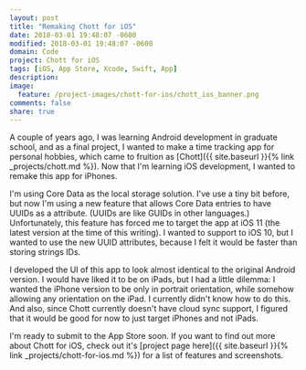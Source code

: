 ```yaml
---
layout: post
title: "Remaking Chott for iOS"
date: 2018-03-01 19:48:07 -0600
modified: 2018-03-01 19:48:07 -0600
domain: Code
project: Chott for iOS
tags: [iOS, App Store, Xcode, Swift, App]
description:
image:
  feature: /project-images/chott-for-ios/chott_ios_banner.png
comments: false
share: true
---
```


A couple of years ago, I was learning Android development in graduate school, and as a final project, I wanted to make a time tracking app for personal hobbies, which came to fruition as [Chott]({{ site.baseurl }}{% link _projects/chott.md %}). Now that I'm learning iOS development, I wanted to remake this app for iPhones.

I'm using Core Data as the local storage solution. I've use a tiny bit before, but now I'm using a new feature that allows Core Data entries to have UUIDs as a attribute. (UUIDs are like GUIDs in other languages.) Unfortunately, this feature has forced me to target the app at iOS 11 (the latest version at the time of this writing). I wanted to support to iOS 10, but I wanted to use the new UUID attributes, because I felt it would be faster than storing strings IDs.

I developed the UI of this app to look almost identical to the original Android version. I would have liked it to be on iPads, but I had a little dilemma: I wanted the iPhone version to be only in portrait orientation, while somehow allowing any orientation on the iPad. I currently didn't know how to do this. And also, since Chott currently doesn't have cloud sync support, I figured that it would be good for now to just target iPhones and not iPads.

I'm ready to submit to the App Store soon. If you want to find out more about Chott for iOS, check out it's [project page here]({{ site.baseurl }}{% link _projects/chott-for-ios.md %}) for a list of features and screenshots.
